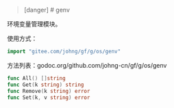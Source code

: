 
>[danger] # genv

环境变量管理模块。

使用方式：
```go
import "gitee.com/johng/gf/g/os/genv"
```

方法列表：godoc.org/github.com/johng-cn/gf/g/os/genv
```go
func All() []string
func Get(k string) string
func Remove(k string) error
func Set(k, v string) error
```

